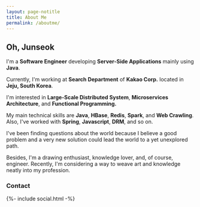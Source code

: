 ```yaml
---
layout: page-notitle
title: About Me
permalink: /aboutme/
---
```


Oh, Junseok
---

I'm a **Software Engineer** developing **Server-Side Applications** mainly using **Java**.

Currently, I'm working at **Search Department** of **Kakao Corp.** located in **Jeju, South Korea**.

I'm interested in **Large-Scale Distributed System**, **Microservices Architecture**, and **Functional Programming.**

My main technical skills are **Java**, **HBase**, **Redis**, **Spark**, and **Web Crawling**. Also, I've worked with **Spring**, **Javascript**, **DRM**, and so on. 

I've been finding questions about the world because I believe a good problem and a very new solution could lead the world to a yet unexplored path.

Besides, I'm a drawing enthusiast, knowledge lover, and, of course, engineer. Recently, I'm considering a way to weave art and knowledge neatly into my profession.

### Contact
<div class="wrapper">
    {%- include social.html -%}
</div>